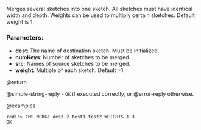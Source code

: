 Merges several sketches into one sketch. All sketches must have identical width and depth. Weights can be used to multiply certain sketches. Default weight is 1. 

### Parameters:

* **dest**: The name of destination sketch. Must be initialized. 
* **numKeys**: Number of sketches to be merged.
* **src**: Names of source sketches to be merged.
* **weight**: Multiple of each sketch. Default =1.

@return

@simple-string-reply - `OK` if executed correctly, or @error-reply otherwise.

@examples

```
redis> CMS.MERGE dest 2 test1 test2 WEIGHTS 1 3
OK
```
